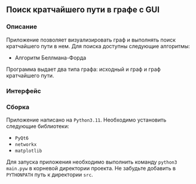 ## Поиск кратчайшего пути в графе с GUI

### Описание

Приложение позволяет визуализировать граф и выполнять поиск кратчайшего пути в нем.
Для поиска доступны следующие алгоритмы: 
- Алгоритм Беллмана-Форда

Программа выдает два типа графа: исходный и граф и граф кратчайшего пути.


### Интерфейс


### Сборка

Приложение написано на `Python3.11`. Необходимо установить следующие библиотеки:

- `PyQt6`
- `networkx`
- `matplotlib`

Для запуска приложения необходимо выполнить команду `python3 main.pyw` в корневой директории проекта. 
Не забудьте добавить в `PYTHONPATH` путь к директории `src`.
